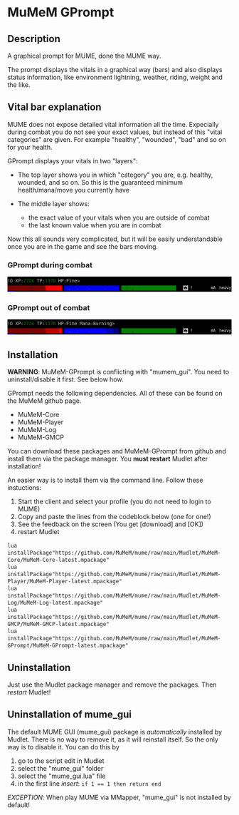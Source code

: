 MuMeM GPrompt
============================

## Description

A graphical prompt for MUME, done the MUME way.

The prompt displays the vitals in a graphical way (bars) and also displays status information, like environment lightning, weather, riding, weight and the like.

## Vital bar explanation

MUME does not expose detailed vital information all the time. Expecially during combat you do not see your exact values, but instead of this "vital categories" are given. For example "healthy", "wounded", "bad" and so on for your health.

GPrompt displays your vitals in two "layers":

  * The top layer shows you in which "category" you are, e.g. healthy, wounded, and so on. So this is the guaranteed minimum health/mana/move you currently have
  * The middle layer shows:

    * the exact value of your vitals when you are outside of combat
    * the last known value when you are in combat

Now this all sounds very complicated, but it will be easily understandable once you are in the game and see the bars moving.

### GPrompt during combat

![GPrompt during combat](https://github.com/MuMeM/mume/blob/main/Mudlet/MuMeM-GPrompt/doc/GPrompt-Combat.png)

### GPrompt out of combat

![GPrompt out of combat](https://github.com/MuMeM/mume/blob/main/Mudlet/MuMeM-GPrompt/doc/GPrompt-OutOfCombat.png)

## Installation

**WARNING**: MuMeM-GPrompt is conflicting with "mumem_gui". You need to uninstall/disable it first. See below how.

GPrompt needs the following dependencies. All of these can be found on the MuMeM github page.

  * MuMeM-Core
  * MuMeM-Player
  * MuMeM-Log
  * MuMeM-GMCP

You can download these packages and MuMeM-GPrompt from github and install them via the package manager. You **must restart** Mudlet after installation!

An easier way is to install them via the command line. Follow these instuctions:

  1. Start the client and select your profile (you do not need to login to MUME)
  2. Copy and paste the lines from the codeblock below (one for one!)
  3. See the feedback on the screen (You get [download] and [OK])
  4. restart Mudlet

    lua installPackage"https://github.com/MuMeM/mume/raw/main/Mudlet/MuMeM-Core/MuMeM-Core-latest.mpackage"
    lua installPackage"https://github.com/MuMeM/mume/raw/main/Mudlet/MuMeM-Player/MuMeM-Player-latest.mpackage"
    lua installPackage"https://github.com/MuMeM/mume/raw/main/Mudlet/MuMeM-Log/MuMeM-Log-latest.mpackage"
    lua installPackage"https://github.com/MuMeM/mume/raw/main/Mudlet/MuMeM-GMCP/MuMeM-GMCP-latest.mpackage"
    lua installPackage"https://github.com/MuMeM/mume/raw/main/Mudlet/MuMeM-GPrompt/MuMeM-GPrompt-latest.mpackage"

## Uninstallation

Just use the Mudlet package manager and remove the packages. Then *restart* Mudlet!

## Uninstallation of mume_gui

The default MUME GUI (mume_gui) package is *automatically* installed by Mudlet. There is no way to remove it, as it will reinstall itself. So the only way is to disable it. You can do this by

  1. go to the script edit in Mudlet
  2. select the "mume_gui" folder
  3. select the "mume_gui.lua" file
  4. in the first line *insert*: `if 1 == 1 then return end`

*EXCEPTION*: When play MUME via MMapper, "mume_gui" is not installed by default!